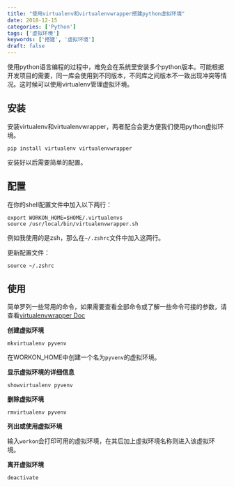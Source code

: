 ```yaml
---
title: "使用virtualenv和virtualenvwrapper搭建python虚拟环境"
date: 2018-12-15
categories: ['Python']
tags: ['虚拟环境']
keywords: ['搭建', '虚拟环境']
draft: false
---
```


使用python语言编程的过程中，难免会在系统里安装多个python版本。可能根据开发项目的需要，同一库会使用到不同版本，不同库之间版本不一致出现冲突等情况。这时候可以使用virtualenv管理虚拟环境。

<!--more-->

## 安装

安装virtualenv和virtualenvwrapper，两者配合会更方便我们使用python虚拟环境。

`pip install virtualenv virtualenvwrapper`

安装好以后需要简单的配置。

## 配置

在你的shell配置文件中加入以下两行：

```shell
export WORKON_HOME=$HOME/.virtualenvs
source /usr/local/bin/virtualenvwrapper.sh
```

例如我使用的是zsh，那么在`~/.zshrc`文件中加入这两行。

更新配置文件：

`source ~/.zshrc`

## 使用

简单罗列一些常用的命令，如果需要查看全部命令或了解一些命令可接的参数，请查看[virtualenvwrapper Doc](https://virtualenvwrapper.readthedocs.io/en/latest/index.html)

**创建虚拟环境**

`mkvirtualenv pyvenv`

在WORKON_HOME中创建一个名为`pyvenv`的虚拟环境。

**显示虚拟环境的详细信息**

`showvirtualenv pyvenv`

**删除虚拟环境**

`rmvirtualenv pyvenv`

**列出或使用虚拟环境**

输入`workon`会打印可用的虚拟环境，在其后加上虚拟环境名称则进入该虚拟环境。

**离开虚拟环境**

`deactivate`